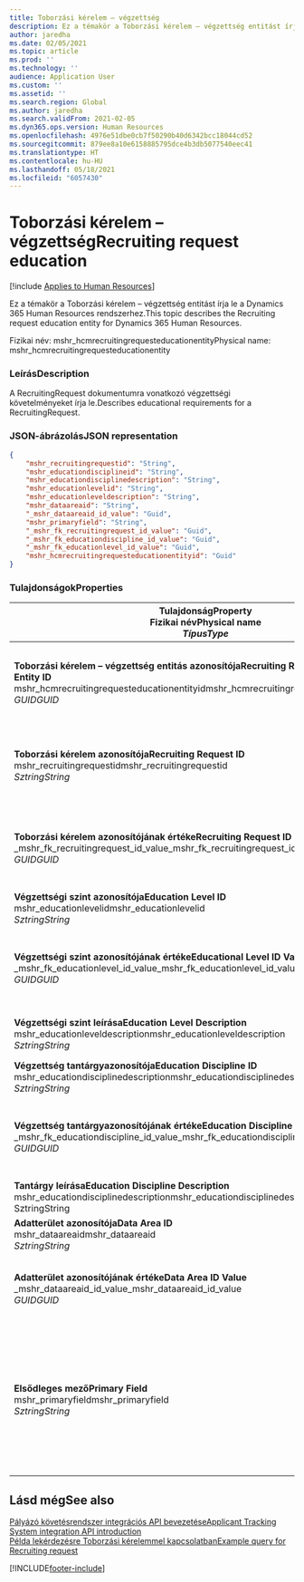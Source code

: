 ```yaml
---
title: Toborzási kérelem – végzettség
description: Ez a témakör a Toborzási kérelem – végzettség entitást írja le a Dynamics 365 Human Resources rendszerhez.
author: jaredha
ms.date: 02/05/2021
ms.topic: article
ms.prod: ''
ms.technology: ''
audience: Application User
ms.custom: ''
ms.assetid: ''
ms.search.region: Global
ms.author: jaredha
ms.search.validFrom: 2021-02-05
ms.dyn365.ops.version: Human Resources
ms.openlocfilehash: 4976e51dbe0cb7f50290b40d6342bcc18044cd52
ms.sourcegitcommit: 879ee8a10e6158885795dce4b3db5077540eec41
ms.translationtype: HT
ms.contentlocale: hu-HU
ms.lasthandoff: 05/18/2021
ms.locfileid: "6057430"
---
```

# <a name="recruiting-request-education"></a><span data-ttu-id="699f1-103">Toborzási kérelem – végzettség</span><span class="sxs-lookup"><span data-stu-id="699f1-103">Recruiting request education</span></span>

[!include [Applies to Human Resources](../includes/applies-to-hr.md)]

<span data-ttu-id="699f1-104">Ez a témakör a Toborzási kérelem – végzettség entitást írja le a Dynamics 365 Human Resources rendszerhez.</span><span class="sxs-lookup"><span data-stu-id="699f1-104">This topic describes the Recruiting request education entity for Dynamics 365 Human Resources.</span></span>

<span data-ttu-id="699f1-105">Fizikai név: mshr_hcmrecruitingrequesteducationentity</span><span class="sxs-lookup"><span data-stu-id="699f1-105">Physical name: mshr_hcmrecruitingrequesteducationentity</span></span>

### <a name="description"></a><span data-ttu-id="699f1-106">Leírás</span><span class="sxs-lookup"><span data-stu-id="699f1-106">Description</span></span>

<span data-ttu-id="699f1-107">A RecruitingRequest dokumentumra vonatkozó végzettségi követelményeket írja le.</span><span class="sxs-lookup"><span data-stu-id="699f1-107">Describes educational requirements for a RecruitingRequest.</span></span>

### <a name="json-representation"></a><span data-ttu-id="699f1-108">JSON-ábrázolás</span><span class="sxs-lookup"><span data-stu-id="699f1-108">JSON representation</span></span>

```json
{
    "mshr_recruitingrequestid": "String",
    "mshr_educationdisciplineid": "String",
    "mshr_educationdisciplinedescription": "String",
    "mshr_educationlevelid": "String",
    "mshr_educationleveldescription": "String",
    "mshr_dataareaid": "String",
    "_mshr_dataareaid_id_value": "Guid",
    "mshr_primaryfield": "String",
    "_mshr_fk_recruitingrequest_id_value": "Guid",
    "_mshr_fk_educationdiscipline_id_value": "Guid",
    "_mshr_fk_educationlevel_id_value": "Guid",
    "mshr_hcmrecruitingrequesteducationentityid": "Guid"
}
```

### <a name="properties"></a><span data-ttu-id="699f1-109">Tulajdonságok</span><span class="sxs-lookup"><span data-stu-id="699f1-109">Properties</span></span>

| <span data-ttu-id="699f1-110">Tulajdonság</span><span class="sxs-lookup"><span data-stu-id="699f1-110">Property</span></span><br><span data-ttu-id="699f1-111">**Fizikai név**</span><span class="sxs-lookup"><span data-stu-id="699f1-111">**Physical name**</span></span><br><span data-ttu-id="699f1-112">**_Típus_**</span><span class="sxs-lookup"><span data-stu-id="699f1-112">**_Type_**</span></span> | <span data-ttu-id="699f1-113">Használat</span><span class="sxs-lookup"><span data-stu-id="699f1-113">Use</span></span> | <span data-ttu-id="699f1-114">Leírás</span><span class="sxs-lookup"><span data-stu-id="699f1-114">Description</span></span> |
| --- | --- | --- |
| <span data-ttu-id="699f1-115">**Toborzási kérelem – végzettség entitás azonosítója**</span><span class="sxs-lookup"><span data-stu-id="699f1-115">**Recruiting Request Education Entity ID**</span></span><br><span data-ttu-id="699f1-116">mshr_hcmrecruitingrequesteducationentityid</span><span class="sxs-lookup"><span data-stu-id="699f1-116">mshr_hcmrecruitingrequesteducationentityid</span></span><br><span data-ttu-id="699f1-117">*GUID*</span><span class="sxs-lookup"><span data-stu-id="699f1-117">*GUID*</span></span> | <span data-ttu-id="699f1-118">Írásvédett</span><span class="sxs-lookup"><span data-stu-id="699f1-118">Read-only</span></span><br><span data-ttu-id="699f1-119">Szükséges</span><span class="sxs-lookup"><span data-stu-id="699f1-119">Required</span></span> | <span data-ttu-id="699f1-120">A Toborzási kérelem – végzettség rekord rendszer által generált egyedi azonosítója.</span><span class="sxs-lookup"><span data-stu-id="699f1-120">System-generated unique identifier for the Recruiting Request Education record.</span></span> |
| <span data-ttu-id="699f1-121">**Toborzási kérelem azonosítója**</span><span class="sxs-lookup"><span data-stu-id="699f1-121">**Recruiting Request ID**</span></span><br><span data-ttu-id="699f1-122">mshr_recruitingrequestid</span><span class="sxs-lookup"><span data-stu-id="699f1-122">mshr_recruitingrequestid</span></span><br><span data-ttu-id="699f1-123">*Sztring*</span><span class="sxs-lookup"><span data-stu-id="699f1-123">*String*</span></span> | <span data-ttu-id="699f1-124">Írás egyszer</span><span class="sxs-lookup"><span data-stu-id="699f1-124">Write-once</span></span><br><span data-ttu-id="699f1-125">Szükséges</span><span class="sxs-lookup"><span data-stu-id="699f1-125">Required</span></span> | <span data-ttu-id="699f1-126">A kapcsolódó toborzási kérelem felhasználó által olvasható egyedi azonosítója.</span><span class="sxs-lookup"><span data-stu-id="699f1-126">The user-readable unique identifier of the related recruiting request.</span></span> |
| <span data-ttu-id="699f1-127">**Toborzási kérelem azonosítójának értéke**</span><span class="sxs-lookup"><span data-stu-id="699f1-127">**Recruiting Request ID Value**</span></span><br><span data-ttu-id="699f1-128">_mshr_fk_recruitingrequest_id_value</span><span class="sxs-lookup"><span data-stu-id="699f1-128">_mshr_fk_recruitingrequest_id_value</span></span><br><span data-ttu-id="699f1-129">*GUID*</span><span class="sxs-lookup"><span data-stu-id="699f1-129">*GUID*</span></span> | <span data-ttu-id="699f1-130">Írásvédett</span><span class="sxs-lookup"><span data-stu-id="699f1-130">Read-only</span></span><br><span data-ttu-id="699f1-131">Szükséges</span><span class="sxs-lookup"><span data-stu-id="699f1-131">Required</span></span><br><span data-ttu-id="699f1-132">Idegen kulcs: mshr_hcmrecruitingrequestentityid / mshr_hcmrecruitingrequestentity</span><span class="sxs-lookup"><span data-stu-id="699f1-132">Foreign key: mshr_hcmrecruitingrequestentityid of mshr_hcmrecruitingrequestentity</span></span> | <span data-ttu-id="699f1-133">A kapcsolódó toborzási kérelem rendszer által generált egyedi azonosítója.</span><span class="sxs-lookup"><span data-stu-id="699f1-133">System-generated unique identifier of the related recruiting request.</span></span> |
| <span data-ttu-id="699f1-134">**Végzettségi szint azonosítója**</span><span class="sxs-lookup"><span data-stu-id="699f1-134">**Education Level ID**</span></span><br><span data-ttu-id="699f1-135">mshr_educationlevelid</span><span class="sxs-lookup"><span data-stu-id="699f1-135">mshr_educationlevelid</span></span><br><span data-ttu-id="699f1-136">*Sztring*</span><span class="sxs-lookup"><span data-stu-id="699f1-136">*String*</span></span> | <span data-ttu-id="699f1-137">Írás egyszer</span><span class="sxs-lookup"><span data-stu-id="699f1-137">Write-once</span></span><br><span data-ttu-id="699f1-138">Szükséges</span><span class="sxs-lookup"><span data-stu-id="699f1-138">Required</span></span> | <span data-ttu-id="699f1-139">A szükséges végzettségi szint.</span><span class="sxs-lookup"><span data-stu-id="699f1-139">The level of education required.</span></span> |
| <span data-ttu-id="699f1-140">**Végzettségi szint azonosítójának értéke**</span><span class="sxs-lookup"><span data-stu-id="699f1-140">**Educational Level ID Value**</span></span><br><span data-ttu-id="699f1-141">_mshr_fk_educationlevel_id_value</span><span class="sxs-lookup"><span data-stu-id="699f1-141">_mshr_fk_educationlevel_id_value</span></span><br><span data-ttu-id="699f1-142">*GUID*</span><span class="sxs-lookup"><span data-stu-id="699f1-142">*GUID*</span></span> | <span data-ttu-id="699f1-143">Írásvédett</span><span class="sxs-lookup"><span data-stu-id="699f1-143">Read-only</span></span><br><span data-ttu-id="699f1-144">Szükséges</span><span class="sxs-lookup"><span data-stu-id="699f1-144">Required</span></span><br><span data-ttu-id="699f1-145">Idegen kulcs: mshr_hcmeducationlevelentityid / mshr_hcmeducationlevelentity</span><span class="sxs-lookup"><span data-stu-id="699f1-145">Foreign key: mshr_hcmeducationlevelentityid of mshr_hcmeducationlevelentity</span></span> | <span data-ttu-id="699f1-146">A szükséges végzettségi szint rendszer által generált egyedi azonosítója.</span><span class="sxs-lookup"><span data-stu-id="699f1-146">System-generated unique identifier of the level of education required.</span></span> |
| <span data-ttu-id="699f1-147">**Végzettségi szint leírása**</span><span class="sxs-lookup"><span data-stu-id="699f1-147">**Education Level Description**</span></span><br><span data-ttu-id="699f1-148">mshr_educationleveldescription</span><span class="sxs-lookup"><span data-stu-id="699f1-148">mshr_educationleveldescription</span></span><br><span data-ttu-id="699f1-149">*Sztring*</span><span class="sxs-lookup"><span data-stu-id="699f1-149">*String*</span></span> | <span data-ttu-id="699f1-150">Írásvédett</span><span class="sxs-lookup"><span data-stu-id="699f1-150">Read-only</span></span><br><span data-ttu-id="699f1-151">Szükséges</span><span class="sxs-lookup"><span data-stu-id="699f1-151">Required</span></span> | <span data-ttu-id="699f1-152">A szakértelemhez szükséges szint leírása.</span><span class="sxs-lookup"><span data-stu-id="699f1-152">The description of the level required for the skill.</span></span> |
| <span data-ttu-id="699f1-153">**Végzettség tantárgyazonosítója**</span><span class="sxs-lookup"><span data-stu-id="699f1-153">**Education Discipline ID**</span></span><br><span data-ttu-id="699f1-154">mshr_educationdisciplinedescription</span><span class="sxs-lookup"><span data-stu-id="699f1-154">mshr_educationdisciplinedescription</span></span><br><span data-ttu-id="699f1-155">*Sztring*</span><span class="sxs-lookup"><span data-stu-id="699f1-155">*String*</span></span> | <span data-ttu-id="699f1-156">Írás egyszer</span><span class="sxs-lookup"><span data-stu-id="699f1-156">Write-once</span></span><br><span data-ttu-id="699f1-157">Szükséges</span><span class="sxs-lookup"><span data-stu-id="699f1-157">Required</span></span> | <span data-ttu-id="699f1-158">Tantárgyterület.</span><span class="sxs-lookup"><span data-stu-id="699f1-158">The area of educational discipline.</span></span> |
| <span data-ttu-id="699f1-159">**Végzettség tantárgyazonosítójának értéke**</span><span class="sxs-lookup"><span data-stu-id="699f1-159">**Education Discipline ID Value**</span></span><br><span data-ttu-id="699f1-160">_mshr_fk_educationdiscipline_id_value</span><span class="sxs-lookup"><span data-stu-id="699f1-160">_mshr_fk_educationdiscipline_id_value</span></span><br><span data-ttu-id="699f1-161">*GUID*</span><span class="sxs-lookup"><span data-stu-id="699f1-161">*GUID*</span></span> | <span data-ttu-id="699f1-162">Írásvédett</span><span class="sxs-lookup"><span data-stu-id="699f1-162">Read-only</span></span><br><span data-ttu-id="699f1-163">Szükséges</span><span class="sxs-lookup"><span data-stu-id="699f1-163">Required</span></span><br><span data-ttu-id="699f1-164">Idegen kulcs: mshr_hcmeducationdisciplineentityid / mshr_hcmeducationdisciplineentity</span><span class="sxs-lookup"><span data-stu-id="699f1-164">Foreign key: mshr_hcmeducationdisciplineentityid of mshr_hcmeducationdisciplineentity</span></span> | <span data-ttu-id="699f1-165">A tantárgyterület rendszer által generált egyedi azonosítója.</span><span class="sxs-lookup"><span data-stu-id="699f1-165">System-generated unique identifier of the area of educational discipline.</span></span> |
| <span data-ttu-id="699f1-166">**Tantárgy leírása**</span><span class="sxs-lookup"><span data-stu-id="699f1-166">**Education Discipline Description**</span></span><br><span data-ttu-id="699f1-167">mshr_educationdisciplinedescription</span><span class="sxs-lookup"><span data-stu-id="699f1-167">mshr_educationdisciplinedescription</span></span><br><span data-ttu-id="699f1-168">Sztring</span><span class="sxs-lookup"><span data-stu-id="699f1-168">String</span></span> | <span data-ttu-id="699f1-169">Írásvédett</span><span class="sxs-lookup"><span data-stu-id="699f1-169">Read-only</span></span><br><span data-ttu-id="699f1-170">Szükséges</span><span class="sxs-lookup"><span data-stu-id="699f1-170">Required</span></span> | <span data-ttu-id="699f1-171">A tantárgyterület leírása.</span><span class="sxs-lookup"><span data-stu-id="699f1-171">The description of the area of educational discipline.</span></span> |
| <span data-ttu-id="699f1-172">**Adatterület azonosítója**</span><span class="sxs-lookup"><span data-stu-id="699f1-172">**Data Area ID**</span></span><br><span data-ttu-id="699f1-173">mshr_dataareaid</span><span class="sxs-lookup"><span data-stu-id="699f1-173">mshr_dataareaid</span></span><br><span data-ttu-id="699f1-174">*Sztring*</span><span class="sxs-lookup"><span data-stu-id="699f1-174">*String*</span></span> | <span data-ttu-id="699f1-175">Olvasás/írás</span><span class="sxs-lookup"><span data-stu-id="699f1-175">Read/write</span></span><br><span data-ttu-id="699f1-176">Választható</span><span class="sxs-lookup"><span data-stu-id="699f1-176">Optional</span></span> | <span data-ttu-id="699f1-177">Megadja a jogi személyt (vállalatot).</span><span class="sxs-lookup"><span data-stu-id="699f1-177">Specifies the legal entity (company).</span></span>|
| <span data-ttu-id="699f1-178">**Adatterület azonosítójának értéke**</span><span class="sxs-lookup"><span data-stu-id="699f1-178">**Data Area ID Value**</span></span><br><span data-ttu-id="699f1-179">_mshr_dataareaid_id_value</span><span class="sxs-lookup"><span data-stu-id="699f1-179">_mshr_dataareaid_id_value</span></span><br><span data-ttu-id="699f1-180">*GUID*</span><span class="sxs-lookup"><span data-stu-id="699f1-180">*GUID*</span></span> | <span data-ttu-id="699f1-181">Írásvédett</span><span class="sxs-lookup"><span data-stu-id="699f1-181">Read-only</span></span><br><span data-ttu-id="699f1-182">Választható</span><span class="sxs-lookup"><span data-stu-id="699f1-182">Optional</span></span><br><span data-ttu-id="699f1-183">Idegen kulcs: cdm_companyid / cdm_company entitás</span><span class="sxs-lookup"><span data-stu-id="699f1-183">Foreign key: cdm_companyid of cdm_company entity</span></span> | <span data-ttu-id="699f1-184">A jogi személyt (vállalatot) azonosító, rendszer által generált GUID-érték.</span><span class="sxs-lookup"><span data-stu-id="699f1-184">System-generated GUID value identifying the legal entity (company).</span></span> |
| <span data-ttu-id="699f1-185">**Elsődleges mező**</span><span class="sxs-lookup"><span data-stu-id="699f1-185">**Primary Field**</span></span><br><span data-ttu-id="699f1-186">mshr_primaryfield</span><span class="sxs-lookup"><span data-stu-id="699f1-186">mshr_primaryfield</span></span><br><span data-ttu-id="699f1-187">*Sztring*</span><span class="sxs-lookup"><span data-stu-id="699f1-187">*String*</span></span> | <span data-ttu-id="699f1-188">Írásvédett</span><span class="sxs-lookup"><span data-stu-id="699f1-188">Read-only</span></span><br><span data-ttu-id="699f1-189">Szükséges</span><span class="sxs-lookup"><span data-stu-id="699f1-189">Required</span></span> | <span data-ttu-id="699f1-190">A toborzási kérelem értékének, a végzettségi szint azonosítójának és a tantárgyazonosítónak összefűzése alternatív módszerként a rekord egyedi azonosítására.</span><span class="sxs-lookup"><span data-stu-id="699f1-190">Concatenation of Recruiting Request value, Education Level ID, and Education Discipline ID as another method to uniquely identify the record.</span></span> |

## <a name="see-also"></a><span data-ttu-id="699f1-191">Lásd még</span><span class="sxs-lookup"><span data-stu-id="699f1-191">See also</span></span>

[<span data-ttu-id="699f1-192">Pályázó követésrendszer integrációs API bevezetése</span><span class="sxs-lookup"><span data-stu-id="699f1-192">Applicant Tracking System integration API introduction</span></span>](hr-admin-integration-ats-api-introduction.md)<br>
[<span data-ttu-id="699f1-193">Példa lekérdezésre Toborzási kérelemmel kapcsolatban</span><span class="sxs-lookup"><span data-stu-id="699f1-193">Example query for Recruiting request</span></span>](hr-admin-integration-ats-api-recruiting-request-example-query.md)



[!INCLUDE[footer-include](../includes/footer-banner.md)]